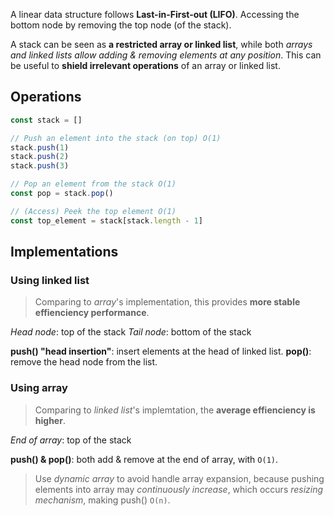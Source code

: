A linear data structure follows **Last-in-First-out (LIFO)**.
Accessing the bottom node by removing the top node (of the stack).

A stack can be seen as **a restricted array or linked list**, while both _arrays and linked lists allow adding & removing elements at any position_.
This can be useful to **shield irrelevant operations** of an array or linked list.

## Operations

```js
const stack = []

// Push an element into the stack (on top) O(1)
stack.push(1)
stack.push(2)
stack.push(3)

// Pop an element from the stack O(1)
const pop = stack.pop()

// (Access) Peek the top element O(1)
const top_element = stack[stack.length - 1]
```

## Implementations
### Using linked list
> Comparing to _array_'s implementation, this provides **more stable effienciency performance**.

_Head node_: top of the stack
_Tail node_: bottom of the stack

**push() "head insertion"**: insert elements at the head of linked list.
**pop()**: remove the head node from the list.

### Using array
> Comparing to _linked list_'s implemtation, the **average effienciency is higher**.

_End of array_: top of the stack

**push() & pop()**: both add & remove at the end of array, with `O(1)`.

> Use _dynamic array_ to avoid handle array expansion, because pushing elements into array may _continuously increase_, which occurs _resizing mechanism_, making push() `O(n)`.

